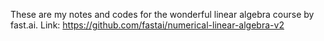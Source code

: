 These are my notes and codes for the wonderful linear algebra course by fast.ai.
Link: https://github.com/fastai/numerical-linear-algebra-v2
